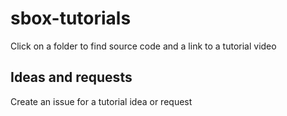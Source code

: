 # sbox-tutorials

Click on a folder to find source code and a link to a tutorial video

## Ideas and requests

Create an issue for a tutorial idea or request
